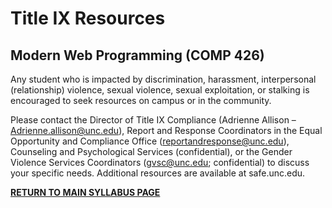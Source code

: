 # Title IX Resources

## Modern Web Programming (COMP 426)

Any student who is impacted by discrimination, harassment, interpersonal (relationship) violence, sexual violence, sexual exploitation, or stalking is encouraged to seek resources on campus or in the community.

Please contact the Director of Title IX Compliance (Adrienne Allison – Adrienne.allison@unc.edu), Report and Response Coordinators in the Equal Opportunity and Compliance Office (reportandresponse@unc.edu), Counseling and Psychological Services (confidential), or the Gender Violence Services Coordinators (gvsc@unc.edu; confidential) to discuss your specific needs.
Additional resources are available at safe.unc.edu.

[**RETURN TO MAIN SYLLABUS PAGE**](https://github.com/comp426-2022-fall/syllabus/blob/main/README.md#course-policies-and-other-information)
